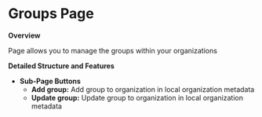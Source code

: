 # Groups Page

**Overview**

Page allows you to manage the groups within your organizations

**Detailed Structure and Features**

* **Sub-Page Buttons**
  * **Add group:** Add group to organization in local organization metadata
  * **Update group:** Update group to organization in local organization metadata
